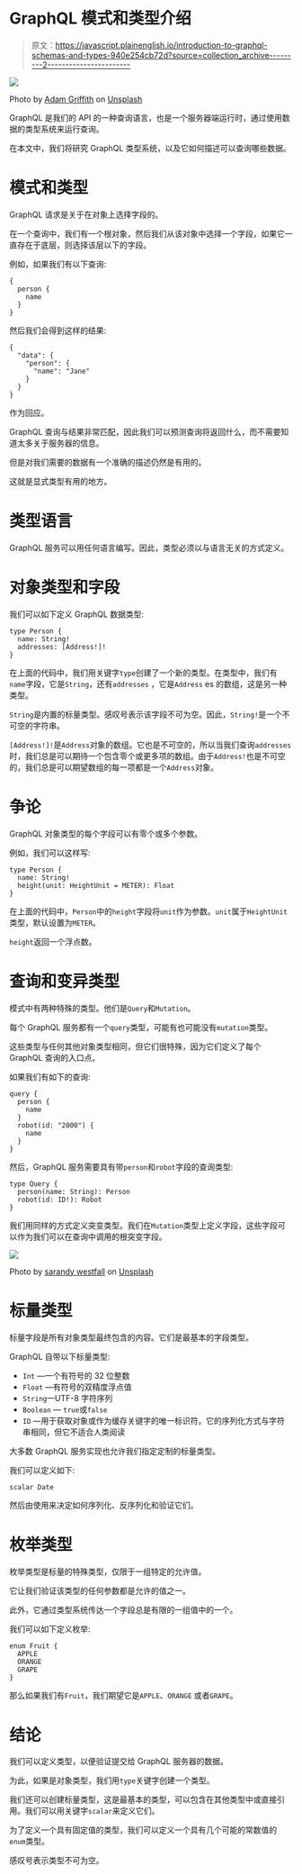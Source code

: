 # GraphQL 模式和类型介绍

> 原文：<https://javascript.plainenglish.io/introduction-to-graphql-schemas-and-types-940e254cb72d?source=collection_archive---------2----------------------->

![](img/dc414a019048bac6c60d583c9ab91033.png)

Photo by [Adam Griffith](https://unsplash.com/@aggriffith?utm_source=medium&utm_medium=referral) on [Unsplash](https://unsplash.com?utm_source=medium&utm_medium=referral)

GraphQL 是我们的 API 的一种查询语言，也是一个服务器端运行时，通过使用数据的类型系统来运行查询。

在本文中，我们将研究 GraphQL 类型系统，以及它如何描述可以查询哪些数据。

# 模式和类型

GraphQL 请求是关于在对象上选择字段的。

在一个查询中，我们有一个根对象，然后我们从该对象中选择一个字段，如果它一直存在于底层，则选择该层以下的字段。

例如，如果我们有以下查询:

```
{
  person {
    name
  }
}
```

然后我们会得到这样的结果:

```
{
  "data": {
    "person": {
      "name": "Jane"
    }
  }
}
```

作为回应。

GraphQL 查询与结果非常匹配，因此我们可以预测查询将返回什么，而不需要知道太多关于服务器的信息。

但是对我们需要的数据有一个准确的描述仍然是有用的。

这就是显式类型有用的地方。

# 类型语言

GraphQL 服务可以用任何语言编写。因此，类型必须以与语言无关的方式定义。

# 对象类型和字段

我们可以如下定义 GraphQL 数据类型:

```
type Person {
  name: String!
  addresses: [Address!]!
}
```

在上面的代码中，我们用关键字`type`创建了一个新的类型。在类型中，我们有`name`字段，它是`String`，还有`addresses` ，它是`Address` es 的数组，这是另一种类型。

`String`是内置的标量类型。感叹号表示该字段不可为空。因此，`String!`是一个不可空的字符串。

`[Address!]!`是`Address`对象的数组。它也是不可空的，所以当我们查询`addresses`时，我们总是可以期待一个包含零个或更多项的数组。由于`Address!`也是不可空的，我们总是可以期望数组的每一项都是一个`Address`对象。

# 争论

GraphQL 对象类型的每个字段可以有零个或多个参数。

例如，我们可以这样写:

```
type Person {
  name: String!
  height(unit: HeightUnit = METER): Float
}
```

在上面的代码中，`Person`中的`height`字段将`unit`作为参数。`unit`属于`HeightUnit`类型，默认设置为`METER`。

`height`返回一个浮点数。

# 查询和变异类型

模式中有两种特殊的类型。他们是`Query`和`Mutation`。

每个 GraphQL 服务都有一个`query`类型，可能有也可能没有`mutation`类型。

这些类型与任何其他对象类型相同，但它们很特殊，因为它们定义了每个 GraphQL 查询的入口点。

如果我们有如下的查询:

```
query {
  person {
    name
  }
  robot(id: "2000") {
    name
  }
}
```

然后，GraphQL 服务需要具有带`person`和`robot`字段的查询类型:

```
type Query {
  person(name: String): Person
  robot(id: ID!): Robot
}
```

我们用同样的方式定义突变类型。我们在`Mutation`类型上定义字段，这些字段可以作为我们可以在查询中调用的根突变字段。

![](img/d3649e18401adb85155807f84bd0ba8a.png)

Photo by [sarandy westfall](https://unsplash.com/@sarandywestfall_photo?utm_source=medium&utm_medium=referral) on [Unsplash](https://unsplash.com?utm_source=medium&utm_medium=referral)

# 标量类型

标量字段是所有对象类型最终包含的内容。它们是最基本的字段类型。

GraphQL 自带以下标量类型:

*   `Int` —一个有符号的 32 位整数
*   `Float` —有符号的双精度浮点值
*   `String`—UTF-8 字符序列
*   `Boolean` — `true`或`false`
*   `ID` —用于获取对象或作为缓存关键字的唯一标识符。它的序列化方式与字符串相同，但它不适合人类阅读

大多数 GraphQL 服务实现也允许我们指定定制的标量类型。

我们可以定义如下:

```
scalar Date
```

然后由使用来决定如何序列化、反序列化和验证它们。

# 枚举类型

枚举类型是标量的特殊类型，仅限于一组特定的允许值。

它让我们验证该类型的任何参数都是允许的值之一。

此外，它通过类型系统传达一个字段总是有限的一组值中的一个。

我们可以如下定义枚举:

```
enum Fruit {
  APPLE
  ORANGE
  GRAPE
}
```

那么如果我们有`Fruit`，我们期望它是`APPLE`、`ORANGE` 或者`GRAPE`。

# 结论

我们可以定义类型，以便验证提交给 GraphQL 服务器的数据。

为此，如果是对象类型，我们用`type`关键字创建一个类型。

我们还可以创建标量类型，这是最基本的类型，可以包含在其他类型中或直接引用。我们可以用关键字`scalar`来定义它们。

为了定义一个具有固定值的类型，我们可以定义一个具有几个可能的常数值的`enum`类型。

感叹号表示类型不可为空。